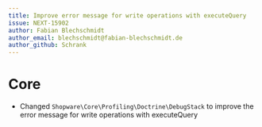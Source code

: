 ```yaml
---
title: Improve error message for write operations with executeQuery
issue: NEXT-15902
author: Fabian Blechschmidt
author_email: blechschmidt@fabian-blechschmidt.de
author_github: Schrank
---
```

# Core
* Changed `Shopware\Core\Profiling\Doctrine\DebugStack` to improve the error message for write operations with executeQuery

